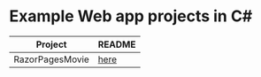 # Example Web app projects in C#

| Project | README |
| ------------- | ------------- |
| RazorPagesMovie | [here](RazorPagesMovie/RazorPagesMovie/README.md) |
